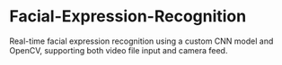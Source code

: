 # Facial-Expression-Recognition
Real-time facial expression recognition using a custom CNN model and OpenCV, supporting both video file input and camera feed.
